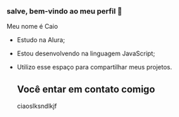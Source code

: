 ### salve, bem-vindo ao meu perfil 🎦

Meu nome é Caio

- Estudo na Alura;
- Estou desenvolvendo na linguagem JavaScript;
- Utilizo esse espaço para compartilhar meus projetos.

  ## Você entar em contato comigo

  ciaoslksndlkjf


